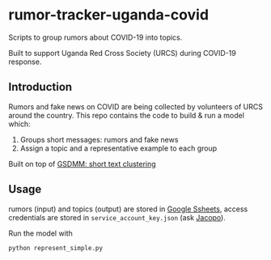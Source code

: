 # rumor-tracker-uganda-covid
Scripts to group rumors about COVID-19 into topics.

Built to support Uganda Red Cross Society (URCS) during COVID-19 response. 

## Introduction
Rumors and fake news on COVID are being collected by volunteers of URCS around the country. This repo contains the code to build & run a model which:
1. Groups short messages: rumors and fake news
2. Assign a topic and a representative example to each group

Built on top of [GSDMM: short text clustering](https://github.com/rwalk/gsdmm)

## Usage
rumors (input) and topics (output) are stored in [Google Ssheets](https://docs.google.com/spreadsheets/d/18PwsExSVerYzTxGxarLwyGkKIVT2QJCobCnoeLYXwjM/edit#gid=0), access credentials are stored in `service_account_key.json` (ask [Jacopo](jmargutti@redcross.nl)).

Run the model with
```
python represent_simple.py
```
